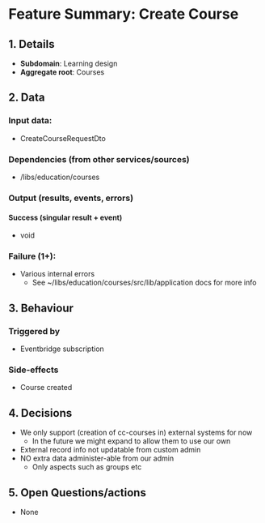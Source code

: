 # Feature Summary: Create Course

## 1. Details

- **Subdomain**: Learning design
- **Aggregate root**: Courses

## 2. Data

### Input data:

- CreateCourseRequestDto

### Dependencies (from other services/sources)

- /libs/education/courses

### Output (results, events, errors)

#### Success (singular result + event)

- void

### Failure (1+):

- Various internal errors
  - See ~/libs/education/courses/src/lib/application docs for more info

## 3. Behaviour

### Triggered by

- Eventbridge subscription

### Side-effects

- Course created

## 4. Decisions

- We only support (creation of cc-courses in) external systems for now
  - In the future we might expand to allow them to use our own
- External record info not updatable from custom admin
- NO extra data administer-able from our admin
  - Only aspects such as groups etc

## 5. Open Questions/actions

- None
